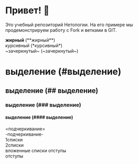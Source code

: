 # Привет! 👋

Это учебный репозиторий Нетологии. На его примере мы продемонстрируем работу с Fork и ветками в GIT. 

**жирный** (\*\*жирный**)  
*курсивный* (\*курсивный*)  
~зачеркнутый~ (\~зачеркнутый~)
# выделение ****(#выделение)****
## выделение (## выделение)  
### выделение (### выделение)  
#### выделение (#### выделение)  
=подчеркивание=  
-подчеркивание-  
1списки  
2списки  
 вложенные списки отступы  
 отступы  
